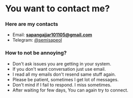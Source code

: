 
# You want to contact me?


### Here are my contacts  

- Email: **sapangajjar101105@gmail.com**  
- Telegram: [@semisapeol](https://t.me/semisapeol)  
  

### How to not be annoying?  

- Don't ask issues you are getting in your system.  
- If you don't want conversation just use email.  
- I read all my emails don't resend same stuff again.  
- Please be patient, sometimes I get lot of messages.  
- Don't mind if I fail to respond. I miss sometimes.  
- After waiting for few days, You can again try to connect.
